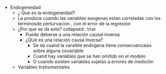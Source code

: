 - Endogeneidad
	- ¿ Que es la endogeneidad?
	- La produce cuando las variables exogenas estan correladas con los terminosde perturvacion , con el error de la regresión
	- ¿Por que se da esto?
	  collapsed:: true
		- Puede deberse a una relación causal inversa
		- ¿QUe es una relación causa inversa?
			- Se da cuand la varaible endogena tiene consecuencaias sobre alguna covariable
			- Cuand hay variables que se han omitido en el modelo
			- O cuando existen variables sujetas a errores de medición
	- Variables Instrumentales